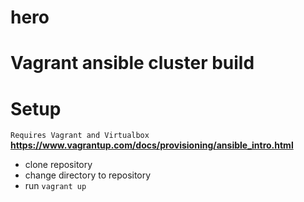 # hero
# Vagrant ansible cluster build

# Setup
   `Requires Vagrant and Virtualbox`
 **https://www.vagrantup.com/docs/provisioning/ansible_intro.html**

 * clone repository
 * change directory to repository
 * run `vagrant up`
 

